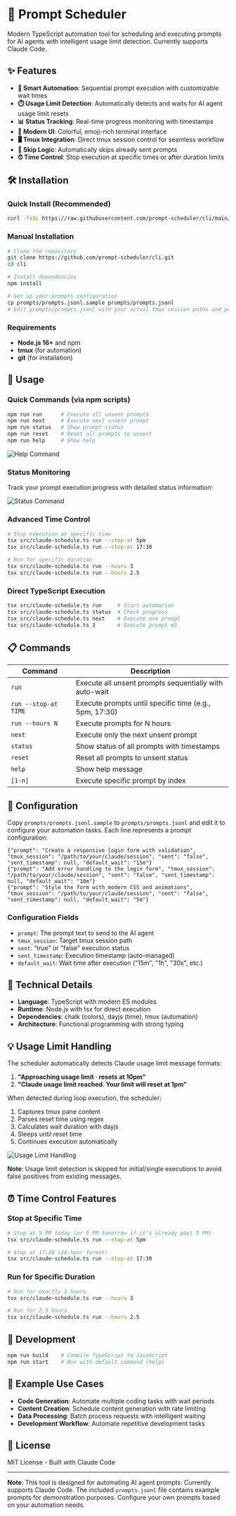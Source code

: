 # 🚀 Prompt Scheduler

Modern TypeScript automation tool for scheduling and executing prompts for AI agents with intelligent usage limit detection. Currently supports Claude Code.

## ✨ Features

- **🎯 Smart Automation**: Sequential prompt execution with customizable wait times
- **⏱️ Usage Limit Detection**: Automatically detects and waits for AI agent usage limit resets
- **📊 Status Tracking**: Real-time progress monitoring with timestamps
- **🎨 Modern UI**: Colorful, emoji-rich terminal interface
- **🖥️ Tmux Integration**: Direct tmux session control for seamless workflow
- **🔄 Skip Logic**: Automatically skips already sent prompts
- **⏰ Time Control**: Stop execution at specific times or after duration limits

## 🛠️ Installation

### Quick Install (Recommended)

```bash
curl -fsSL https://raw.githubusercontent.com/prompt-scheduler/cli/main/install.sh | bash
```

### Manual Installation

```bash
# Clone the repository
git clone https://github.com/prompt-scheduler/cli.git
cd cli

# Install dependencies
npm install

# Set up your prompts configuration
cp prompts/prompts.jsonl.sample prompts/prompts.jsonl
# Edit prompts/prompts.jsonl with your actual tmux session paths and prompts
```

### Requirements

- **Node.js 16+** and npm
- **tmux** (for automation)
- **git** (for installation)

## 🎨 Usage

### Quick Commands (via npm scripts)
```bash
npm run run      # Execute all unsent prompts
npm run next     # Execute next unsent prompt
npm run status   # Show prompt status
npm run reset    # Reset all prompts to unsent
npm run help     # Show help
```

![Help Command](assets/npm_run_help.png)

### Status Monitoring
Track your prompt execution progress with detailed status information:

![Status Command](assets/npm_run_status.png)

### Advanced Time Control
```bash
# Stop execution at specific time
tsx src/claude-schedule.ts run --stop-at 5pm
tsx src/claude-schedule.ts run --stop-at 17:30

# Run for specific duration
tsx src/claude-schedule.ts run --hours 3
tsx src/claude-schedule.ts run --hours 2.5
```

### Direct TypeScript Execution
```bash
tsx src/claude-schedule.ts run     # Start automation
tsx src/claude-schedule.ts status  # Check progress  
tsx src/claude-schedule.ts next    # Execute one prompt
tsx src/claude-schedule.ts 3       # Execute prompt #3
```

## 📋 Commands

| Command | Description |
|---------|-------------|
| `run` | Execute all unsent prompts sequentially with auto-wait |
| `run --stop-at TIME` | Execute prompts until specific time (e.g., 5pm, 17:30) |
| `run --hours N` | Execute prompts for N hours |
| `next` | Execute only the next unsent prompt |
| `status` | Show status of all prompts with timestamps |
| `reset` | Reset all prompts to unsent status |
| `help` | Show help message |
| `[1-n]` | Execute specific prompt by index |

## 📁 Configuration

Copy `prompts/prompts.jsonl.sample` to `prompts/prompts.jsonl` and edit it to configure your automation tasks. Each line represents a prompt configuration:

```jsonl
{"prompt": "Create a responsive login form with validation", "tmux_session": "/path/to/your/claude/session", "sent": "false", "sent_timestamp": null, "default_wait": "15m"}
{"prompt": "Add error handling to the login form", "tmux_session": "/path/to/your/claude/session", "sent": "false", "sent_timestamp": null, "default_wait": "10m"}
{"prompt": "Style the form with modern CSS and animations", "tmux_session": "/path/to/your/claude/session", "sent": "false", "sent_timestamp": null, "default_wait": "5m"}
```

### Configuration Fields

- `prompt`: The prompt text to send to the AI agent
- `tmux_session`: Target tmux session path
- `sent`: "true" or "false" execution status
- `sent_timestamp`: Execution timestamp (auto-managed)
- `default_wait`: Wait time after execution ("15m", "1h", "30s", etc.)

## 🔧 Technical Details

- **Language**: TypeScript with modern ES modules
- **Runtime**: Node.js with tsx for direct execution
- **Dependencies**: chalk (colors), dayjs (time), tmux (automation)
- **Architecture**: Functional programming with strong typing

## 💡 Usage Limit Handling

The scheduler automatically detects Claude usage limit message formats:

1. **"Approaching usage limit · resets at 10pm"**
2. **"Claude usage limit reached. Your limit will reset at 1pm"**

When detected during loop execution, the scheduler:

1. Captures tmux pane content
2. Parses reset time using regex
3. Calculates wait duration with dayjs
4. Sleeps until reset time
5. Continues execution automatically

![Usage Limit Handling](assets/npm_run_run_with_usage_limit_dealing.png)

**Note**: Usage limit detection is skipped for initial/single executions to avoid false positives from existing messages.

## ⏰ Time Control Features

### Stop at Specific Time
```bash
# Stop at 5 PM today (or 5 PM tomorrow if it's already past 5 PM)
tsx src/claude-schedule.ts run --stop-at 5pm

# Stop at 17:30 (24-hour format)
tsx src/claude-schedule.ts run --stop-at 17:30
```

### Run for Specific Duration
```bash
# Run for exactly 3 hours
tsx src/claude-schedule.ts run --hours 3

# Run for 2.5 hours
tsx src/claude-schedule.ts run --hours 2.5
```

## 🚀 Development

```bash
npm run build    # Compile TypeScript to JavaScript
npm run start    # Run with default command (help)
```

## 📝 Example Use Cases

- **Code Generation**: Automate multiple coding tasks with wait periods
- **Content Creation**: Schedule content generation with rate limiting
- **Data Processing**: Batch process requests with intelligent waiting
- **Development Workflow**: Automate repetitive development tasks

## 📄 License

MIT License - Built with Claude Code

---

**Note**: This tool is designed for automating AI agent prompts. Currently supports Claude Code. The included `prompts.jsonl` file contains example prompts for demonstration purposes. Configure your own prompts based on your automation needs.